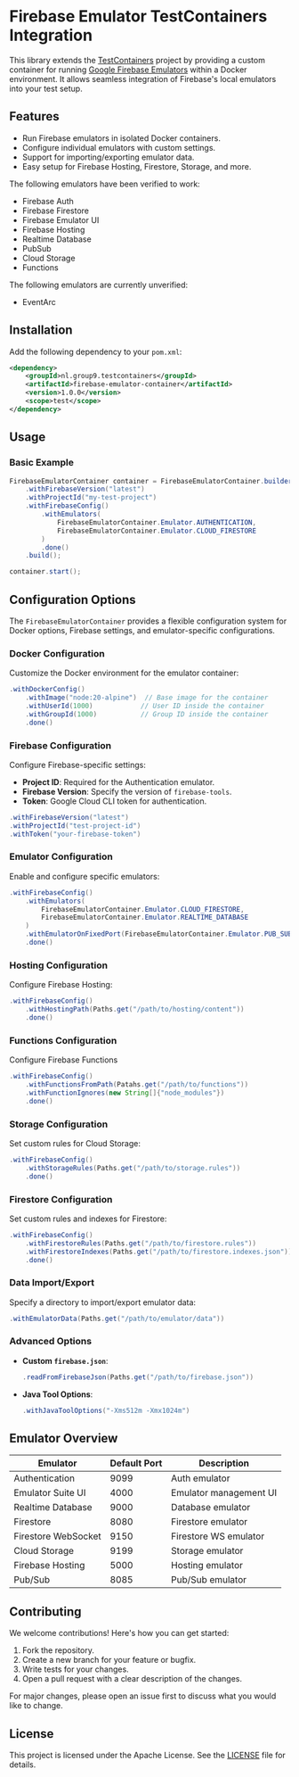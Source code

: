 # Firebase Emulator TestContainers Integration

This library extends the [TestContainers](https://www.testcontainers.org/) project by providing a custom container for running [Google Firebase Emulators](https://firebase.google.com/docs/emulator-suite) within a Docker environment. It allows seamless integration of Firebase's local emulators into your test setup.

## Features

- Run Firebase emulators in isolated Docker containers.
- Configure individual emulators with custom settings.
- Support for importing/exporting emulator data.
- Easy setup for Firebase Hosting, Firestore, Storage, and more.

The following emulators have been verified to work:

* Firebase Auth
* Firebase Firestore
* Firebase Emulator UI
* Firebase Hosting
* Realtime Database
* PubSub
* Cloud Storage
* Functions

The following emulators are currently unverified:
* EventArc

## Installation

Add the following dependency to your `pom.xml`:

```xml
<dependency>
    <groupId>nl.group9.testcontainers</groupId>
    <artifactId>firebase-emulator-container</artifactId>
    <version>1.0.0</version>
    <scope>test</scope>
</dependency>
```

## Usage

### Basic Example

```java
FirebaseEmulatorContainer container = FirebaseEmulatorContainer.builder()
    .withFirebaseVersion("latest")
    .withProjectId("my-test-project")
    .withFirebaseConfig()
        .withEmulators(
            FirebaseEmulatorContainer.Emulator.AUTHENTICATION,
            FirebaseEmulatorContainer.Emulator.CLOUD_FIRESTORE
        )
        .done()
    .build();

container.start();
```

## Configuration Options

The `FirebaseEmulatorContainer` provides a flexible configuration system for Docker options, Firebase settings, and emulator-specific configurations.

### Docker Configuration

Customize the Docker environment for the emulator container:

```java
.withDockerConfig()
    .withImage("node:20-alpine")  // Base image for the container
    .withUserId(1000)            // User ID inside the container
    .withGroupId(1000)           // Group ID inside the container
    .done()
```

### Firebase Configuration

Configure Firebase-specific settings:

- **Project ID**: Required for the Authentication emulator.
- **Firebase Version**: Specify the version of `firebase-tools`.
- **Token**: Google Cloud CLI token for authentication.

```java
.withFirebaseVersion("latest")
.withProjectId("test-project-id")
.withToken("your-firebase-token")
```

### Emulator Configuration

Enable and configure specific emulators:

```java
.withFirebaseConfig()
    .withEmulators(
        FirebaseEmulatorContainer.Emulator.CLOUD_FIRESTORE,
        FirebaseEmulatorContainer.Emulator.REALTIME_DATABASE
    )
    .withEmulatorOnFixedPort(FirebaseEmulatorContainer.Emulator.PUB_SUB, 8085)
    .done()
```

### Hosting Configuration

Configure Firebase Hosting:

```java
.withFirebaseConfig()
    .withHostingPath(Paths.get("/path/to/hosting/content"))
    .done()
```

### Functions Configuration

Configure Firebase Functions

```java
.withFirebaseConfig()
    .withFunctionsFromPath(Patahs.get("/path/to/functions"))
    .withFunctionIgnores(new String[]{"node_modules"})
    .done()
```

### Storage Configuration

Set custom rules for Cloud Storage:

```java
.withFirebaseConfig()
    .withStorageRules(Paths.get("/path/to/storage.rules"))
    .done()
```

### Firestore Configuration

Set custom rules and indexes for Firestore:

```java
.withFirebaseConfig()
    .withFirestoreRules(Paths.get("/path/to/firestore.rules"))
    .withFirestoreIndexes(Paths.get("/path/to/firestore.indexes.json"))
    .done()
```

### Data Import/Export

Specify a directory to import/export emulator data:

```java
.withEmulatorData(Paths.get("/path/to/emulator/data"))
```

### Advanced Options

- **Custom `firebase.json`**:
    ```java
    .readFromFirebaseJson(Paths.get("/path/to/firebase.json"))
    ```
- **Java Tool Options**:
    ```java
    .withJavaToolOptions("-Xms512m -Xmx1024m")
    ```

## Emulator Overview

| Emulator                 | Default Port | Description              |
|--------------------------|--------------|--------------------------|
| Authentication           | 9099         | Auth emulator            |
| Emulator Suite UI        | 4000         | Emulator management UI   |
| Realtime Database        | 9000         | Database emulator        |
| Firestore                | 8080         | Firestore emulator       |
| Firestore WebSocket      | 9150         | Firestore WS emulator    |
| Cloud Storage            | 9199         | Storage emulator         |
| Firebase Hosting         | 5000         | Hosting emulator         |
| Pub/Sub                  | 8085         | Pub/Sub emulator         |

## Contributing

We welcome contributions! Here's how you can get started:

1. Fork the repository.
2. Create a new branch for your feature or bugfix.
3. Write tests for your changes.
4. Open a pull request with a clear description of the changes.

For major changes, please open an issue first to discuss what you would like to change.

## License

This project is licensed under the Apache License. See the [LICENSE](LICENSE) file for details.
```